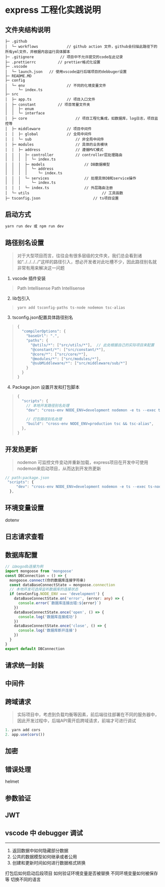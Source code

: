 # express 工程化实践说明

## 文件夹结构说明

```tsx
├─ .github
│  └─ workflows  			// github action 文件，github会扫描此路径下的所有yml文件，并根据内容运行具体脚本
├─ .gitignore    		 // 项目中不允许提交的code在此记录
├─ .prettierrc   		// prettier格式化设置
├─ .vscode
│  └─ launch.json   // 使用vscode运行后端项目的debbuger设置
├─ README.MD
├─ config  
│  └─ env    				// 不同的化境变量文件
│     └─ index.ts
├─ src
│  ├─ app.ts				// 项目入口文件
│  ├─ constant			// 项目常量文件夹
│  │  ├─ enum
│  │  └─ interface
│  ├─ core						// 项目工程化集成，如数据库，log日志，项目监控等
│  ├─ middleware			// 项目中间件
│  │  ├─ global				// 全局中间件
│  │  └─ sub					// 非全局中间件
│  ├─ modules					// 具体的业务模块
│  │  ├─ address				// 遵循MVC模式				
│  │  │  ├─ controller			// controller层处理路由
│  │  │  │  └─ index.ts
│  │  │  ├─ models					// DB数据模型
│  │  │  │  └─ address
│  │  │  │     └─ index.ts
│  │  │  └─ services				// 处理具体DB和service操作
│  │  │     └─ index.ts
│  │  │  └─ index.ts				// 外层路由注册
│  └─ utils									// 工具函数
├─ tsconfig.json						// ts项目设置

```

## 启动方式
```ts
yarn run dev 或 npm run dev
```



## 路径别名设置
> 对于大型项目而言，往往会有很多层级的文件夹，我们总会看到诸如“../../../../”这样的路径引入，想必开发者对此吐槽不少，因此路径别名就非常有用来解决这一问题

1. vscode 插件安装
> Path Intellisense         Path Intellisense

2. lib包引入

> ```ts
> yarn add tsconfig-paths ts-node nodemon tsc-alias
> ```
3. tsconfig.json配置具体路径别名

> ```ts
> {
>   "compilerOptions": {
>     "baseUrl": ".",
>     "paths": {
>       "@utils/*": ["src/utils/*"],  // 此处根据自己的实际项目来配置
>       "@constant/*": ["src/constant/*"],
>       "@core/*": ["src/core/*"],
>       "@modules/*": ["src/modules/*"],
>       "@subMiddleware/*": ["src/middleware/sub/*"]
>     }
>   }
> }

4. Package.json 设置开发和打包脚本

> ```ts
> {
>   "scripts": {
>     // 本地开发路径别名处理
>     "dev": "cross-env NODE_ENV=development nodemon -e ts --exec ts-node -r tsconfig-paths/register --files src/app.ts",
>     
>     // 打包路径别名处理
>     "build": "cross-env NODE_ENV=production tsc && tsc-alias",
>   },
> }



## 开发热更新

> nodemon 可监控文件变动并重新加载，express项目在开发中可使用nodemon来启动项目，从而达到开发热更新
```ts
// path:package.json
 "scripts": {
     "dev": "cross-env NODE_ENV=development nodemon -e ts --exec ts-node -r tsconfig-paths/register --files src/app.ts"
  },

```

## 环境变量设置

dotenv

## 日志请求查看

## 数据库配置
```ts
// 以mogodb连接为例
import mongoose from 'mongoose'
const DBConnection = () => {
  mongoose.connect(你的数据库连接字符串)
  const dataBaseConnectState = mongoose.connection
  // 本地开发可选择监听数据库的连接状态
  if (envConfig.NODE_ENV === 'development') {
    dataBaseConnectState.on('error', (error: any) => {
      console.error(`数据库连接出错:${error}`)
    })
    dataBaseConnectState.once('open', () => {
      console.log('数据库连接成功')
    })
    dataBaseConnectState.once('close', () => {
      console.log('数据库断开连接')
    })
  }
}
export default DBConnection

```

## 请求统一封装

## 中间件

## 跨域请求
> 实际项目中，考虑到负载均衡等因素，前后端往往部署在不同的服务器中，因此开发过程中，后端API需开启跨域请求，前端才可进行调试

```ts
1. yarn add cors
2. app.use(cors())
```
## 加密
## 错误处理
helmet
## 参数验证

## JWT

## vscode 中 debugger 调试

---------------------
1. 返回数据中如何隐藏部分数据
2. 公共的数据模型如何继承或者公用
3. 创建和更新时间如何进行数据格式转换


打包后如何启动后段项目
如何验证环境变量是否被替换
不同环境变量如何被保存等
切换不同的语言